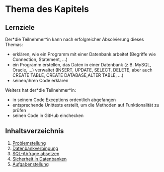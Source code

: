 # Thema des Kapitels

## Lernziele
Der\*die Teilnehmer\*in kann nach erfolgreicher Absolvierung dieses Themas:
- erklären, wie ein Programm mit einer Datenbank arbeitet (Begriffe wie Connection, Statement, ...)
- ein Programm erstellen, das Daten in einer Datenbank (z.B. MySQL, Oracle, ...) verwaltet (INSERT, UPDATE, SELECT, DELETE, aber auch CREATE TABLE, CREATE DATABASE,ALTER TABLE, ...)
- seinen/ihren Code erklären

Weiters hat der\*die Teilnehmer\*in:
- in seinem Code Exceptions ordentlich abgefangen
- entsprechende Unittests erstellt, um die Methoden auf Funktionalität zu prüfen
- seinen Code in GitHub einchecken

## Inhaltsverzeichnis

1. [Problemstellung](00-problemstellung.md)
1. [Datenbankverbingung](01-database-connection.md)
1. [SQL-Abfrage absetzen](02-execute-request.md)
1. [Sicherheit in Datenbanken](03-security-in-databases.md)
1. [Aufgabenstellung](XX-aufgabenstellung.md)
